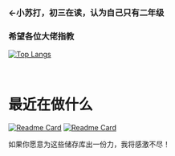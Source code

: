 ### ←小苏打，初三在读，认为自己只有二年级
### 希望各位大佬指教


[![Top Langs](https://github-readme-stats.vercel.app/api/top-langs/?username=shr-NaHCO3&theme=dark)](https://github.com/anuraghazra/github-readme-stats)
<!--[![xiaosuda's GitHub stats](https://github-readme-stats.vercel.app/api?username=shr-NaHCO3&theme=dark)](https://github.com/anuraghazra/github-readme-stats)-->


<br/>

# 最近在做什么
[![Readme Card](https://github-readme-stats.vercel.app/api/pin/?username=shr-NaHCO3&repo=Schat-server&theme=dark)](https://github.com/shr-NaHCO3/Schat-server)
[![Readme Card](https://github-readme-stats.vercel.app/api/pin/?username=shr-NaHCO3&repo=share-your-file&theme=dark)](https://github.com/shr-NaHCO3/share-your-file)

如果你愿意为这些储存库出一份力，我将感激不尽！

<br/>
